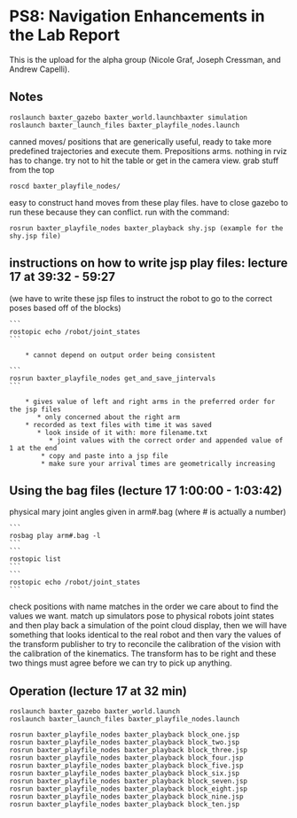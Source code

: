 # PS8: Navigation Enhancements in the Lab Report
This is the upload for the alpha group (Nicole Graf, Joseph Cressman, and Andrew Capelli).

## Notes 
```
roslaunch baxter_gazebo baxter_world.launchbaxter simulation
roslaunch baxter_launch_files baxter_playfile_nodes.launch 
```
canned moves/ positions that are generically useful, ready to take more predefined trajectories 		and execute them. Prepositions arms. nothing in rviz has to change. try not to hit the table or 		get in the camera view. grab stuff from the top

```
roscd baxter_playfile_nodes/ 
```
easy to construct hand moves from these play files. have to close gazebo to run these because 	they can conflict. run with the command:
```
rosrun baxter_playfile_nodes baxter_playback shy.jsp (example for the shy.jsp file)
```

## instructions on how to write jsp play files: lecture 17 at 39:32 - 59:27
(we have to write these jsp files to instruct the robot to go to the correct poses based off of the blocks)

	```
	rostopic echo /robot/joint_states
	```
	
		* cannot depend on output order being consistent
		
	```
	rosrun baxter_playfile_nodes get_and_save_jintervals
	```
	
		* gives value of left and right arms in the preferred order for the jsp files
		   * only concerned about the right arm
		* recorded as text files with time it was saved
		   * look inside of it with: more filename.txt
		      * joint values with the correct order and appended value of 1 at the end
		    * copy and paste into a jsp file
		    * make sure your arrival times are geometrically increasing
			
## Using the bag files (lecture 17 1:00:00 - 1:03:42)
physical mary joint angles given in arm#.bag (where # is actually a number)

	```
	rosbag play arm#.bag -l
	```
	```
	rostopic list
	```
	```
	rostopic echo /robot/joint_states
	```
	
check positions with name matches in the order we care about to find the values we want. 
match up simulators pose to physical robots joint states and then play back a simulation of 		the point cloud display, then we will have something that looks identical to the real robot 			and 	then 	vary the values of the transform publisher	to try to reconcile the calibration of 			the vision 	with the calibration of the kinematics.  The transform has to be right and these 			two things must agree before we can try to pick up anything.
			
## Operation (lecture 17 at 32 min) 
```
roslaunch baxter_gazebo baxter_world.launch 
roslaunch baxter_launch_files baxter_playfile_nodes.launch 
```
```
rosrun baxter_playfile_nodes baxter_playback block_one.jsp
rosrun baxter_playfile_nodes baxter_playback block_two.jsp
rosrun baxter_playfile_nodes baxter_playback block_three.jsp
rosrun baxter_playfile_nodes baxter_playback block_four.jsp
rosrun baxter_playfile_nodes baxter_playback block_five.jsp
rosrun baxter_playfile_nodes baxter_playback block_six.jsp
rosrun baxter_playfile_nodes baxter_playback block_seven.jsp
rosrun baxter_playfile_nodes baxter_playback block_eight.jsp
rosrun baxter_playfile_nodes baxter_playback block_nine.jsp
rosrun baxter_playfile_nodes baxter_playback block_ten.jsp
```

